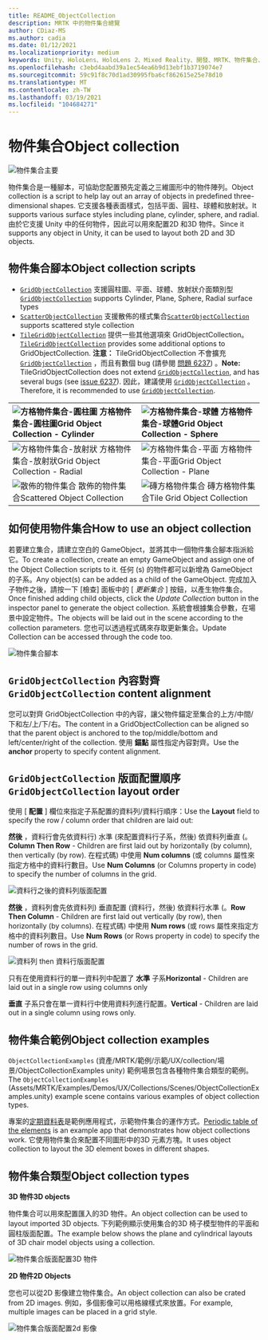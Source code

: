 ```yaml
---
title: README_ObjectCollection
description: MRTK 中的物件集合總覽
author: CDiaz-MS
ms.author: cadia
ms.date: 01/12/2021
ms.localizationpriority: medium
keywords: Unity、HoloLens、HoloLens 2、Mixed Reality、開發、MRTK、物件集合、
ms.openlocfilehash: c3ebd4aabd39a1ec54ea6b9d13ebf1b3719074e7
ms.sourcegitcommit: 59c91f8c70d1ad30995fba6cf862615e25e78d10
ms.translationtype: MT
ms.contentlocale: zh-TW
ms.lasthandoff: 03/19/2021
ms.locfileid: "104684271"
---
```

# <a name="object-collection"></a><span data-ttu-id="4a17f-104">物件集合</span><span class="sxs-lookup"><span data-stu-id="4a17f-104">Object collection</span></span>

![物件集合主要](Images/ObjectCollection/MRTK_ObjectCollection_Main.jpg)

<span data-ttu-id="4a17f-106">物件集合是一種腳本，可協助您配置預先定義之三維圖形中的物件陣列。</span><span class="sxs-lookup"><span data-stu-id="4a17f-106">Object collection is a script to help lay out an array of objects in predefined three-dimensional shapes.</span></span> <span data-ttu-id="4a17f-107">它支援各種表面樣式，包括平面、圓柱、球體和放射狀。</span><span class="sxs-lookup"><span data-stu-id="4a17f-107">It supports various surface styles including plane, cylinder, sphere, and radial.</span></span> <span data-ttu-id="4a17f-108">由於它支援 Unity 中的任何物件，因此可以用來配置2D 和3D 物件。</span><span class="sxs-lookup"><span data-stu-id="4a17f-108">Since it supports any object in Unity, it can be used to layout both 2D and 3D objects.</span></span>

## <a name="object-collection-scripts"></a><span data-ttu-id="4a17f-109">物件集合腳本</span><span class="sxs-lookup"><span data-stu-id="4a17f-109">Object collection scripts</span></span>

- <span data-ttu-id="4a17f-110">[`GridObjectCollection`](xref:Microsoft.MixedReality.Toolkit.Utilities.GridObjectCollection) 支援圓柱圖、平面、球體、放射狀介面類別型</span><span class="sxs-lookup"><span data-stu-id="4a17f-110">[`GridObjectCollection`](xref:Microsoft.MixedReality.Toolkit.Utilities.GridObjectCollection) supports Cylinder, Plane, Sphere, Radial surface types</span></span>
- <span data-ttu-id="4a17f-111">[`ScatterObjectCollection`](xref:Microsoft.MixedReality.Toolkit.Utilities.ScatterObjectCollection) 支援散佈的樣式集合</span><span class="sxs-lookup"><span data-stu-id="4a17f-111">[`ScatterObjectCollection`](xref:Microsoft.MixedReality.Toolkit.Utilities.ScatterObjectCollection) supports scattered style collection</span></span>  
- <span data-ttu-id="4a17f-112">[`TileGridObjectCollection`](xref:Microsoft.MixedReality.Toolkit.Utilities.TileGridObjectCollection) 提供一些其他選項來 GridObjectCollection。</span><span class="sxs-lookup"><span data-stu-id="4a17f-112">[`TileGridObjectCollection`](xref:Microsoft.MixedReality.Toolkit.Utilities.TileGridObjectCollection) provides some additional options to GridObjectCollection.</span></span> <span data-ttu-id="4a17f-113">**注意：** TileGridObjectCollection 不會擴充 [`GridObjectCollection`](xref:Microsoft.MixedReality.Toolkit.Utilities.GridObjectCollection) ，而且有數個 bug (請參閱 [問題 6237](https://github.com/microsoft/MixedRealityToolkit-Unity/issues/6237)) 。</span><span class="sxs-lookup"><span data-stu-id="4a17f-113">**Note:** TileGridObjectCollection does not extend [`GridObjectCollection`](xref:Microsoft.MixedReality.Toolkit.Utilities.GridObjectCollection), and has several bugs (see [issue 6237](https://github.com/microsoft/MixedRealityToolkit-Unity/issues/6237)).</span></span> <span data-ttu-id="4a17f-114">因此，建議使用 [`GridObjectCollection`](xref:Microsoft.MixedReality.Toolkit.Utilities.GridObjectCollection) 。</span><span class="sxs-lookup"><span data-stu-id="4a17f-114">Therefore, it is recommended to use [`GridObjectCollection`](xref:Microsoft.MixedReality.Toolkit.Utilities.GridObjectCollection).</span></span>

| ![方格物件集合-圓柱圖](Images/ObjectCollection/MRTK_ObjectCollectionCylinder.png) <span data-ttu-id="4a17f-116">方格物件集合-圓柱圖</span><span class="sxs-lookup"><span data-stu-id="4a17f-116">Grid Object Collection - Cylinder</span></span> | ![方格物件集合-球體](Images/ObjectCollection/MRTK_ObjectCollectionSphere.png) <span data-ttu-id="4a17f-118">方格物件集合-球體</span><span class="sxs-lookup"><span data-stu-id="4a17f-118">Grid Object Collection - Sphere</span></span> |
| :----------------------------------------------------------- | :----------------------------------------------------------- |
| ![方格物件集合-放射狀](Images/ObjectCollection/MRTK_ObjectCollectionRadial.png) <span data-ttu-id="4a17f-120">方格物件集合-放射狀</span><span class="sxs-lookup"><span data-stu-id="4a17f-120">Grid Object Collection - Radial</span></span> | ![方格物件集合-平面](Images/ObjectCollection/MRTK_ObjectCollectionPlane.png) <span data-ttu-id="4a17f-122">方格物件集合-平面</span><span class="sxs-lookup"><span data-stu-id="4a17f-122">Grid Object Collection - Plane</span></span> |
| ![散佈的物件集合](Images/ObjectCollection/MRTK_ObjectCollectionScattered.png) <span data-ttu-id="4a17f-124">散佈的物件集合</span><span class="sxs-lookup"><span data-stu-id="4a17f-124">Scattered Object Collection</span></span> | ![磚方格物件集合](Images/ObjectCollection/MRTK_ObjectCollectionTileGrid.png) <span data-ttu-id="4a17f-126">磚方格物件集合</span><span class="sxs-lookup"><span data-stu-id="4a17f-126">Tile Grid Object Collection</span></span> |

## <a name="how-to-use-an-object-collection"></a><span data-ttu-id="4a17f-127">如何使用物件集合</span><span class="sxs-lookup"><span data-stu-id="4a17f-127">How to use an object collection</span></span>

<span data-ttu-id="4a17f-128">若要建立集合，請建立空白的 GameObject，並將其中一個物件集合腳本指派給它。</span><span class="sxs-lookup"><span data-stu-id="4a17f-128">To create a collection, create an empty GameObject and assign one of the Object Collection scripts to it.</span></span> <span data-ttu-id="4a17f-129">任何 (s) 的物件都可以新增為 GameObject 的子系。</span><span class="sxs-lookup"><span data-stu-id="4a17f-129">Any object(s) can be added as a child of the GameObject.</span></span> <span data-ttu-id="4a17f-130">完成加入子物件之後，請按一下 [檢查] 面板中的 [ *更新集合* ] 按鈕，以產生物件集合。</span><span class="sxs-lookup"><span data-stu-id="4a17f-130">Once finished adding child objects, click the *Update Collection* button in the inspector panel to generate the object collection.</span></span> <span data-ttu-id="4a17f-131">系統會根據集合參數，在場景中設定物件。</span><span class="sxs-lookup"><span data-stu-id="4a17f-131">The objects will be laid out in the scene according to the collection parameters.</span></span> <span data-ttu-id="4a17f-132">您也可以透過程式碼來存取更新集合。</span><span class="sxs-lookup"><span data-stu-id="4a17f-132">Update Collection can be accessed through the code too.</span></span>

![物件集合腳本](Images/ObjectCollection/MRTK_ObjectCollectionScript.png)

## <a name="gridobjectcollection-content-alignment"></a><span data-ttu-id="4a17f-134">`GridObjectCollection` 內容對齊</span><span class="sxs-lookup"><span data-stu-id="4a17f-134">`GridObjectCollection` content alignment</span></span>

<span data-ttu-id="4a17f-135">您可以對齊 GridObjectCollection 中的內容，讓父物件錨定至集合的上方/中間/下和左/上/下/右。</span><span class="sxs-lookup"><span data-stu-id="4a17f-135">The content in a GridObjectCollection can be aligned so that the parent object is anchored to the top/middle/bottom and left/center/right of the collection.</span></span> <span data-ttu-id="4a17f-136">使用 **錨點** 屬性指定內容對齊。</span><span class="sxs-lookup"><span data-stu-id="4a17f-136">Use the **anchor** property to specify content alignment.</span></span>

## <a name="gridobjectcollection-layout-order"></a><span data-ttu-id="4a17f-137">`GridObjectCollection` 版面配置順序</span><span class="sxs-lookup"><span data-stu-id="4a17f-137">`GridObjectCollection` layout order</span></span>

<span data-ttu-id="4a17f-138">使用 [ **配置** ] 欄位來指定子系配置的資料列/資料行順序：</span><span class="sxs-lookup"><span data-stu-id="4a17f-138">Use the **Layout** field to specify the row / column order that children are laid out:</span></span>

<span data-ttu-id="4a17f-139">**然後** ，資料行會先依資料行) 水準 (來配置資料行子系，然後) 依資料列垂直 (。</span><span class="sxs-lookup"><span data-stu-id="4a17f-139">**Column Then Row** - Children are first laid out by horizontally (by column), then vertically (by row).</span></span> <span data-ttu-id="4a17f-140">在程式碼) 中使用 **Num columns** (或 columns 屬性來指定方格中的資料行數目。</span><span class="sxs-lookup"><span data-stu-id="4a17f-140">Use **Num Columns** (or Columns property in code) to specify the number of columns in the grid.</span></span>

![資料行之後的資料列版面配置](Images/ObjectCollection/MRTK_ColumnThenRow.png)

<span data-ttu-id="4a17f-142">**然後** ，資料列會先依資料列) 垂直配置 (資料行，然後) 依資料行水準 (。</span><span class="sxs-lookup"><span data-stu-id="4a17f-142">**Row Then Column** - Children are first laid out vertically (by row), then horizontally (by columns).</span></span> <span data-ttu-id="4a17f-143">在程式碼) 中使用 **Num rows** (或 rows 屬性來指定方格中的資料列數目。</span><span class="sxs-lookup"><span data-stu-id="4a17f-143">Use **Num Rows** (or Rows property in code) to specify the number of rows in the grid.</span></span>

![資料列 then 資料行版面配置](Images/ObjectCollection/MRTK_RowThenColumn.png)

<span data-ttu-id="4a17f-145">只有在使用資料行的單一資料列中配置了 **水準** 子系</span><span class="sxs-lookup"><span data-stu-id="4a17f-145">**Horizontal** - Children are laid out in a single row using columns only</span></span>

<span data-ttu-id="4a17f-146">**垂直** 子系只會在單一資料行中使用資料列進行配置。</span><span class="sxs-lookup"><span data-stu-id="4a17f-146">**Vertical** - Children are laid out in a single column using rows only.</span></span>

## <a name="object-collection-examples"></a><span data-ttu-id="4a17f-147">物件集合範例</span><span class="sxs-lookup"><span data-stu-id="4a17f-147">Object collection examples</span></span>

<span data-ttu-id="4a17f-148">`ObjectCollectionExamples` (資產/MRTK/範例/示範/UX/collection/場景/ObjectCollectionExamples unity) 範例場景包含各種物件集合類型的範例。</span><span class="sxs-lookup"><span data-stu-id="4a17f-148">The `ObjectCollectionExamples` (Assets/MRTK/Examples/Demos/UX/Collections/Scenes/ObjectCollectionExamples.unity) example scene contains various examples of object collection types.</span></span>

<span data-ttu-id="4a17f-149">專案的[定期資料表](https://github.com/Microsoft/MRDesignLabs_Unity_PeriodicTable)是範例應用程式，示範物件集合的運作方式。</span><span class="sxs-lookup"><span data-stu-id="4a17f-149">[Periodic table of the elements](https://github.com/Microsoft/MRDesignLabs_Unity_PeriodicTable) is an example app that demonstrates how object collections work.</span></span> <span data-ttu-id="4a17f-150">它使用物件集合來配置不同圖形中的3D 元素方塊。</span><span class="sxs-lookup"><span data-stu-id="4a17f-150">It uses object collection to layout the 3D element boxes in different shapes.</span></span>

## <a name="object-collection-types"></a><span data-ttu-id="4a17f-151">物件集合類型</span><span class="sxs-lookup"><span data-stu-id="4a17f-151">Object collection types</span></span>

<span data-ttu-id="4a17f-152">**3D 物件**</span><span class="sxs-lookup"><span data-stu-id="4a17f-152">**3D objects**</span></span>

<span data-ttu-id="4a17f-153">物件集合可以用來配置匯入的3D 物件。</span><span class="sxs-lookup"><span data-stu-id="4a17f-153">An object collection can be used to layout imported 3D objects.</span></span> <span data-ttu-id="4a17f-154">下列範例顯示使用集合的3D 椅子模型物件的平面和圓柱版面配置。</span><span class="sxs-lookup"><span data-stu-id="4a17f-154">The example below shows the plane and cylindrical layouts of 3D chair model objects using a collection.</span></span>

![物件集合版面配置3D 物件](Images/ObjectCollection/MRTK_ObjectCollection_3DObjects.jpg)

<span data-ttu-id="4a17f-156">**2D 物件**</span><span class="sxs-lookup"><span data-stu-id="4a17f-156">**2D Objects**</span></span>

<span data-ttu-id="4a17f-157">您也可以從2D 影像建立物件集合。</span><span class="sxs-lookup"><span data-stu-id="4a17f-157">An object collection can also be crated from 2D images.</span></span> <span data-ttu-id="4a17f-158">例如，多個影像可以用格線樣式來放置。</span><span class="sxs-lookup"><span data-stu-id="4a17f-158">For example, multiple images can be placed in a grid style.</span></span>

![物件集合版面配置2d 影像](Images/ObjectCollection/MRTK_ObjectCollection_Layout_2DImages.jpg)
